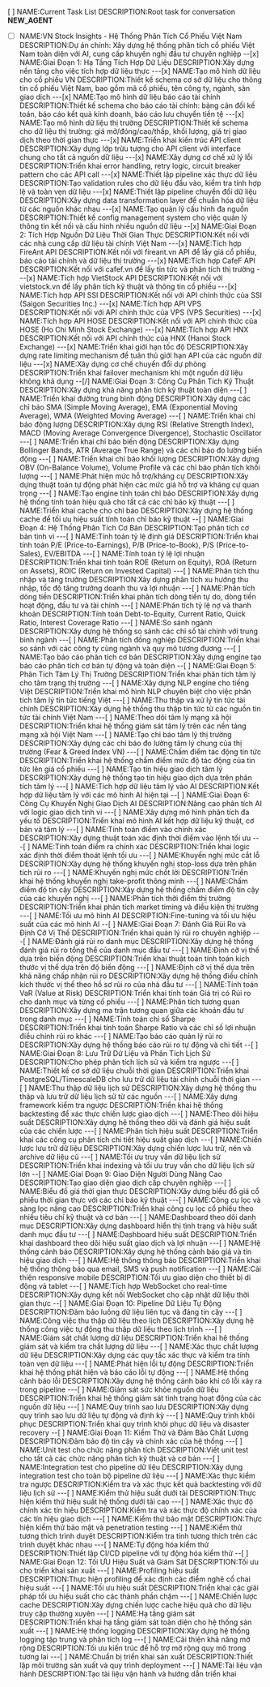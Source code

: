 [ ] NAME:Current Task List DESCRIPTION:Root task for conversation __NEW_AGENT__
-[ ] NAME:VN Stock Insights - Hệ Thống Phân Tích Cổ Phiếu Việt Nam DESCRIPTION:Dự án chính: Xây dựng hệ thống phân tích cổ phiếu Việt Nam toàn diện với AI, cung cấp khuyến nghị đầu tư chuyên nghiệp
--[x] NAME:Giai Đoạn 1: Hạ Tầng Tích Hợp Dữ Liệu DESCRIPTION:Xây dựng nền tảng cho việc tích hợp dữ liệu thực
---[x] NAME:Tạo mô hình dữ liệu cho cổ phiếu VN DESCRIPTION:Thiết kế schema cơ sở dữ liệu cho thông tin cổ phiếu Việt Nam, bao gồm mã cổ phiếu, tên công ty, ngành, sàn giao dịch
---[x] NAME:Tạo mô hình dữ liệu báo cáo tài chính DESCRIPTION:Thiết kế schema cho báo cáo tài chính: bảng cân đối kế toán, báo cáo kết quả kinh doanh, báo cáo lưu chuyển tiền tệ
---[x] NAME:Tạo mô hình dữ liệu thị trường DESCRIPTION:Thiết kế schema cho dữ liệu thị trường: giá mở/đóng/cao/thấp, khối lượng, giá trị giao dịch theo thời gian thực
---[x] NAME:Triển khai kiến trúc API client DESCRIPTION:Xây dựng lớp trừu tượng cho API client với interface chung cho tất cả nguồn dữ liệu
---[x] NAME:Xây dựng cơ chế xử lý lỗi DESCRIPTION:Triển khai error handling, retry logic, circuit breaker pattern cho các API call
---[x] NAME:Thiết lập pipeline xác thực dữ liệu DESCRIPTION:Tạo validation rules cho dữ liệu đầu vào, kiểm tra tính hợp lệ và toàn vẹn dữ liệu
---[x] NAME:Thiết lập pipeline chuyển đổi dữ liệu DESCRIPTION:Xây dựng data transformation layer để chuẩn hóa dữ liệu từ các nguồn khác nhau
---[x] NAME:Tạo quản lý cấu hình đa nguồn DESCRIPTION:Thiết kế config management system cho việc quản lý thông tin kết nối và cấu hình nhiều nguồn dữ liệu
--[x] NAME:Giai Đoạn 2: Tích Hợp Nguồn Dữ Liệu Thời Gian Thực DESCRIPTION:Kết nối với các nhà cung cấp dữ liệu tài chính Việt Nam
---[x] NAME:Tích hợp FireAnt API DESCRIPTION:Kết nối với fireant.vn API để lấy giá cổ phiếu, báo cáo tài chính và dữ liệu thị trường
---[x] NAME:Tích hợp CafeF API DESCRIPTION:Kết nối với cafef.vn để lấy tin tức và phân tích thị trường
---[x] NAME:Tích hợp VietStock API DESCRIPTION:Kết nối với vietstock.vn để lấy phân tích kỹ thuật và thông tin cổ phiếu
---[x] NAME:Tích hợp API SSI DESCRIPTION:Kết nối với API chính thức của SSI (Saigon Securities Inc.)
---[x] NAME:Tích hợp API VPS DESCRIPTION:Kết nối với API chính thức của VPS (VPS Securities)
---[x] NAME:Tích hợp API HOSE DESCRIPTION:Kết nối với API chính thức của HOSE (Ho Chi Minh Stock Exchange)
---[x] NAME:Tích hợp API HNX DESCRIPTION:Kết nối với API chính thức của HNX (Hanoi Stock Exchange)
---[x] NAME:Triển khai giới hạn tốc độ DESCRIPTION:Xây dựng rate limiting mechanism để tuân thủ giới hạn API của các nguồn dữ liệu
---[x] NAME:Xây dựng cơ chế chuyển đổi dự phòng DESCRIPTION:Triển khai failover mechanism khi một nguồn dữ liệu không khả dụng
--[/] NAME:Giai Đoạn 3: Công Cụ Phân Tích Kỹ Thuật DESCRIPTION:Xây dựng khả năng phân tích kỹ thuật toàn diện
---[ ] NAME:Triển khai đường trung bình động DESCRIPTION:Xây dựng các chỉ báo SMA (Simple Moving Average), EMA (Exponential Moving Average), WMA (Weighted Moving Average)
---[ ] NAME:Triển khai chỉ báo động lượng DESCRIPTION:Xây dựng RSI (Relative Strength Index), MACD (Moving Average Convergence Divergence), Stochastic Oscillator
---[ ] NAME:Triển khai chỉ báo biến động DESCRIPTION:Xây dựng Bollinger Bands, ATR (Average True Range) và các chỉ báo đo lường biến động
---[ ] NAME:Triển khai chỉ báo khối lượng DESCRIPTION:Xây dựng OBV (On-Balance Volume), Volume Profile và các chỉ báo phân tích khối lượng
---[ ] NAME:Phát hiện mức hỗ trợ/kháng cự DESCRIPTION:Xây dựng thuật toán tự động phát hiện các mức giá hỗ trợ và kháng cự quan trọng
---[ ] NAME:Tạo engine tính toán chỉ báo DESCRIPTION:Xây dựng hệ thống tính toán hiệu quả cho tất cả các chỉ báo kỹ thuật
---[ ] NAME:Triển khai cache cho chỉ báo DESCRIPTION:Xây dựng hệ thống cache để tối ưu hiệu suất tính toán chỉ báo kỹ thuật
--[ ] NAME:Giai Đoạn 4: Hệ Thống Phân Tích Cơ Bản DESCRIPTION:Tạo phân tích cơ bản tinh vi
---[ ] NAME:Tính toán tỷ lệ định giá DESCRIPTION:Triển khai tính toán P/E (Price-to-Earnings), P/B (Price-to-Book), P/S (Price-to-Sales), EV/EBITDA
---[ ] NAME:Tính toán tỷ lệ lợi nhuận DESCRIPTION:Triển khai tính toán ROE (Return on Equity), ROA (Return on Assets), ROIC (Return on Invested Capital)
---[ ] NAME:Phân tích thu nhập và tăng trưởng DESCRIPTION:Xây dựng phân tích xu hướng thu nhập, tốc độ tăng trưởng doanh thu và lợi nhuận
---[ ] NAME:Phân tích dòng tiền DESCRIPTION:Triển khai phân tích dòng tiền tự do, dòng tiền hoạt động, đầu tư và tài chính
---[ ] NAME:Phân tích tỷ lệ nợ và thanh khoản DESCRIPTION:Tính toán Debt-to-Equity, Current Ratio, Quick Ratio, Interest Coverage Ratio
---[ ] NAME:So sánh ngành DESCRIPTION:Xây dựng hệ thống so sánh các chỉ số tài chính với trung bình ngành
---[ ] NAME:Phân tích đồng nghiệp DESCRIPTION:Triển khai so sánh với các công ty cùng ngành và quy mô tương đương
---[ ] NAME:Tạo báo cáo phân tích cơ bản DESCRIPTION:Xây dựng engine tạo báo cáo phân tích cơ bản tự động và toàn diện
--[ ] NAME:Giai Đoạn 5: Phân Tích Tâm Lý Thị Trường DESCRIPTION:Triển khai phân tích tâm lý cho tâm trạng thị trường
---[ ] NAME:Xây dựng NLP engine cho tiếng Việt DESCRIPTION:Triển khai mô hình NLP chuyên biệt cho việc phân tích tâm lý tin tức tiếng Việt
---[ ] NAME:Thu thập và xử lý tin tức tài chính DESCRIPTION:Xây dựng hệ thống thu thập tin tức từ các nguồn tin tức tài chính Việt Nam
---[ ] NAME:Theo dõi tâm lý mạng xã hội DESCRIPTION:Triển khai hệ thống giám sát tâm lý trên các nền tảng mạng xã hội Việt Nam
---[ ] NAME:Tạo chỉ báo tâm lý thị trường DESCRIPTION:Xây dựng các chỉ báo đo lường tâm lý chung của thị trường (Fear & Greed Index VN)
---[ ] NAME:Chấm điểm tác động tin tức DESCRIPTION:Triển khai hệ thống chấm điểm mức độ tác động của tin tức lên giá cổ phiếu
---[ ] NAME:Tạo tín hiệu giao dịch tâm lý DESCRIPTION:Xây dựng hệ thống tạo tín hiệu giao dịch dựa trên phân tích tâm lý
---[ ] NAME:Tích hợp dữ liệu tâm lý vào AI DESCRIPTION:Kết hợp dữ liệu tâm lý với các mô hình AI hiện tại
--[ ] NAME:Giai Đoạn 6: Công Cụ Khuyến Nghị Giao Dịch AI DESCRIPTION:Nâng cao phân tích AI với logic giao dịch tinh vi
---[ ] NAME:Xây dựng mô hình phân tích đa yếu tố DESCRIPTION:Triển khai mô hình AI kết hợp dữ liệu kỹ thuật, cơ bản và tâm lý
---[ ] NAME:Tính toán điểm vào chính xác DESCRIPTION:Xây dựng thuật toán xác định thời điểm vào lệnh tối ưu
---[ ] NAME:Tính toán điểm ra chính xác DESCRIPTION:Triển khai logic xác định thời điểm thoát lệnh tối ưu
---[ ] NAME:Khuyến nghị mức cắt lỗ DESCRIPTION:Xây dựng hệ thống khuyến nghị stop-loss dựa trên phân tích rủi ro
---[ ] NAME:Khuyến nghị mức chốt lời DESCRIPTION:Triển khai hệ thống khuyến nghị take-profit thông minh
---[ ] NAME:Chấm điểm độ tin cậy DESCRIPTION:Xây dựng hệ thống chấm điểm độ tin cậy của các khuyến nghị
---[ ] NAME:Phân tích thời điểm thị trường DESCRIPTION:Triển khai phân tích market timing và điều kiện thị trường
---[ ] NAME:Tối ưu mô hình AI DESCRIPTION:Fine-tuning và tối ưu hiệu suất của các mô hình AI
--[ ] NAME:Giai Đoạn 7: Đánh Giá Rủi Ro và Định Cỡ Vị Thế DESCRIPTION:Triển khai quản lý rủi ro chuyên nghiệp
---[ ] NAME:Đánh giá rủi ro danh mục DESCRIPTION:Xây dựng hệ thống đánh giá rủi ro tổng thể của danh mục đầu tư
---[ ] NAME:Định cỡ vị thế dựa trên biến động DESCRIPTION:Triển khai thuật toán tính toán kích thước vị thế dựa trên độ biến động
---[ ] NAME:Định cỡ vị thế dựa trên khả năng chấp nhận rủi ro DESCRIPTION:Xây dựng hệ thống điều chỉnh kích thước vị thế theo hồ sơ rủi ro của nhà đầu tư
---[ ] NAME:Tính toán VaR (Value at Risk) DESCRIPTION:Triển khai tính toán Giá trị có Rủi ro cho danh mục và từng cổ phiếu
---[ ] NAME:Phân tích tương quan DESCRIPTION:Xây dựng ma trận tương quan giữa các khoản đầu tư trong danh mục
---[ ] NAME:Tính toán chỉ số Sharpe DESCRIPTION:Triển khai tính toán Sharpe Ratio và các chỉ số lợi nhuận điều chỉnh rủi ro khác
---[ ] NAME:Tạo báo cáo quản lý rủi ro DESCRIPTION:Xây dựng hệ thống báo cáo rủi ro tự động và chi tiết
--[ ] NAME:Giai Đoạn 8: Lưu Trữ Dữ Liệu và Phân Tích Lịch Sử DESCRIPTION:Cho phép phân tích lịch sử và kiểm tra ngược
---[ ] NAME:Thiết kế cơ sở dữ liệu chuỗi thời gian DESCRIPTION:Triển khai PostgreSQL/TimescaleDB cho lưu trữ dữ liệu tài chính chuỗi thời gian
---[ ] NAME:Thu thập dữ liệu lịch sử DESCRIPTION:Xây dựng hệ thống thu thập và lưu trữ dữ liệu lịch sử từ các nguồn
---[ ] NAME:Xây dựng framework kiểm tra ngược DESCRIPTION:Triển khai hệ thống backtesting để xác thực chiến lược giao dịch
---[ ] NAME:Theo dõi hiệu suất DESCRIPTION:Xây dựng hệ thống theo dõi và đánh giá hiệu suất của các chiến lược
---[ ] NAME:Phân tích hiệu suất DESCRIPTION:Triển khai các công cụ phân tích chi tiết hiệu suất giao dịch
---[ ] NAME:Chiến lược lưu trữ dữ liệu DESCRIPTION:Xây dựng chiến lược lưu trữ, nén và archive dữ liệu cũ
---[ ] NAME:Tối ưu truy vấn dữ liệu lịch sử DESCRIPTION:Triển khai indexing và tối ưu truy vấn cho dữ liệu lịch sử lớn
--[ ] NAME:Giai Đoạn 9: Giao Diện Người Dùng Nâng Cao DESCRIPTION:Tạo giao diện giao dịch cấp chuyên nghiệp
---[ ] NAME:Biểu đồ giá thời gian thực DESCRIPTION:Xây dựng biểu đồ giá cổ phiếu thời gian thực với các chỉ báo kỹ thuật
---[ ] NAME:Công cụ lọc và sàng lọc nâng cao DESCRIPTION:Triển khai công cụ lọc cổ phiếu theo nhiều tiêu chí kỹ thuật và cơ bản
---[ ] NAME:Dashboard theo dõi danh mục DESCRIPTION:Xây dựng dashboard hiển thị tình trạng và hiệu suất danh mục đầu tư
---[ ] NAME:Dashboard hiệu suất DESCRIPTION:Triển khai dashboard theo dõi hiệu suất giao dịch và lợi nhuận
---[ ] NAME:Hệ thống cảnh báo DESCRIPTION:Xây dựng hệ thống cảnh báo giá và tín hiệu giao dịch
---[ ] NAME:Hệ thống thông báo DESCRIPTION:Triển khai hệ thống thông báo qua email, SMS và push notification
---[ ] NAME:Cải thiện responsive mobile DESCRIPTION:Tối ưu giao diện cho thiết bị di động và tablet
---[ ] NAME:Tích hợp WebSocket cho real-time DESCRIPTION:Xây dựng kết nối WebSocket cho cập nhật dữ liệu thời gian thực
--[ ] NAME:Giai Đoạn 10: Pipeline Dữ Liệu Tự Động DESCRIPTION:Đảm bảo luồng dữ liệu liên tục và đáng tin cậy
---[ ] NAME:Công việc thu thập dữ liệu theo lịch DESCRIPTION:Xây dựng hệ thống công việc tự động thu thập dữ liệu theo lịch trình
---[ ] NAME:Giám sát chất lượng dữ liệu DESCRIPTION:Triển khai hệ thống giám sát và kiểm tra chất lượng dữ liệu
---[ ] NAME:Xác thực chất lượng dữ liệu DESCRIPTION:Xây dựng các quy tắc xác thực và kiểm tra tính toàn vẹn dữ liệu
---[ ] NAME:Phát hiện lỗi tự động DESCRIPTION:Triển khai hệ thống phát hiện và báo cáo lỗi tự động
---[ ] NAME:Hệ thống cảnh báo lỗi DESCRIPTION:Xây dựng hệ thống cảnh báo khi có lỗi xảy ra trong pipeline
---[ ] NAME:Giám sát sức khỏe nguồn dữ liệu DESCRIPTION:Triển khai hệ thống giám sát tình trạng hoạt động của các nguồn dữ liệu
---[ ] NAME:Quy trình sao lưu DESCRIPTION:Xây dựng quy trình sao lưu dữ liệu tự động và định kỳ
---[ ] NAME:Quy trình khôi phục DESCRIPTION:Triển khai quy trình khôi phục dữ liệu và disaster recovery
--[ ] NAME:Giai Đoạn 11: Kiểm Thử và Đảm Bảo Chất Lượng DESCRIPTION:Đảm bảo độ tin cậy và chính xác của hệ thống
---[ ] NAME:Unit test cho chức năng phân tích DESCRIPTION:Viết unit test cho tất cả các chức năng phân tích kỹ thuật và cơ bản
---[ ] NAME:Integration test cho pipeline dữ liệu DESCRIPTION:Xây dựng integration test cho toàn bộ pipeline dữ liệu
---[ ] NAME:Xác thực kiểm tra ngược DESCRIPTION:Kiểm tra và xác thực kết quả backtesting với dữ liệu lịch sử
---[ ] NAME:Kiểm thử hiệu suất dưới tải DESCRIPTION:Thực hiện kiểm thử hiệu suất hệ thống dưới tải cao
---[ ] NAME:Xác thực độ chính xác tín hiệu DESCRIPTION:Kiểm tra và xác thực độ chính xác của các tín hiệu giao dịch
---[ ] NAME:Kiểm thử bảo mật DESCRIPTION:Thực hiện kiểm thử bảo mật và penetration testing
---[ ] NAME:Kiểm thử tương thích trình duyệt DESCRIPTION:Kiểm tra tính tương thích trên các trình duyệt khác nhau
---[ ] NAME:Tự động hóa kiểm thử DESCRIPTION:Thiết lập CI/CD pipeline với tự động hóa kiểm thử
--[ ] NAME:Giai Đoạn 12: Tối ƯU Hiệu Suất và Giám Sát DESCRIPTION:Tối ưu cho triển khai sản xuất
---[ ] NAME:Profiling hiệu suất DESCRIPTION:Thực hiện profiling để xác định các điểm nghẽ cổ chai hiệu suất
---[ ] NAME:Tối ưu hiệu suất DESCRIPTION:Triển khai các giải pháp tối ưu hiệu suất cho các thành phần chậm
---[ ] NAME:Chiến lược cache DESCRIPTION:Xây dựng chiến lược cache hiệu quả cho dữ liệu truy cập thường xuyên
---[ ] NAME:Hạ tầng giám sát DESCRIPTION:Triển khai hạ tầng giám sát toàn diện cho hệ thống sản xuất
---[ ] NAME:Hệ thống logging DESCRIPTION:Xây dựng hệ thống logging tập trung và phân tích log
---[ ] NAME:Cải thiện khả năng mở rộng DESCRIPTION:Tối ưu kiến trúc để hỗ trợ mở rộng quy mô trong tương lai
---[ ] NAME:Chuẩn bị triển khai sản xuất DESCRIPTION:Thiết lập môi trường sản xuất và quy trình deployment
---[ ] NAME:Tài liệu vận hành DESCRIPTION:Tạo tài liệu vận hành và hướng dẫn triển khai